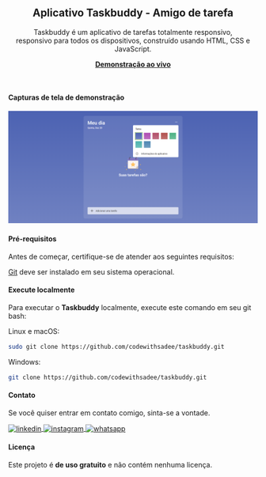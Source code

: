 <div align="center">

  <h2 align="center">Aplicativo Taskbuddy - Amigo de tarefa</h2>

  Taskbuddy é um aplicativo de tarefas totalmente responsivo, <br />responsivo para todos os dispositivos, construído usando HTML, CSS e JavaScript.

  <a href="https://apptaskbuddy.netlify.app/"><strong>Demonstração ao vivo</strong></a>
</div><br>


#### Capturas de tela de demonstração

![Demonstração da área de trabalho do Taskbuddy](./readme-images/desktop.png "Demonstração de área de trabalho")

#### Pré-requisitos

Antes de começar, certifique-se de atender aos seguintes requisitos:

[Git](https://git-scm.com/downloads "Download Git") deve ser instalado em seu sistema operacional.

#### Execute localmente

Para executar o **Taskbuddy** localmente, execute este comando em seu git bash:

Linux e macOS:

```bash
sudo git clone https://github.com/codewithsadee/taskbuddy.git
```

Windows:

```bash
git clone https://github.com/codewithsadee/taskbuddy.git
```

#### Contato

Se você quiser entrar em contato comigo, sinta-se a vontade.  

<a href="https://linkedin.com/in/danie1portela" target="_blank">
  <img align="center" src="https://img.shields.io/badge/ - LinkedIn-05122A?style=flat&logo=linkedin" alt="linkedin"/>
</a>
 <a href="https://instagram.com/danielfront_" target="_blank">
 <img align="center" src="https://img.shields.io/badge/ - Instagram-05122A?style=flat&logo=instagram" alt="instagram"/>
</a>
 <a href="https://wa.me/77999109489" target="_blank">
 <img align="center" src="https://img.shields.io/badge/-Whatsapp-05122A?style=flat&logo=whatsapp" alt="whatsapp"/>
</a>

#### Licença

Este projeto é **de uso gratuito** e não contém nenhuma licença.

